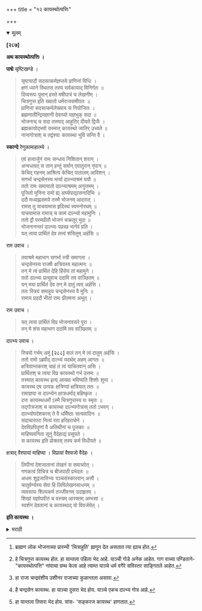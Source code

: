+++
title = "१२ कायस्थोत्पत्तिः"

+++

<details open><summary>मूलम्</summary>

**[२८७]**

**अथ कायस्थोत्पत्तिः ।**

**पाद्मे** सृष्टिखण्डे ।

> सृष्ट्यादौ सदसत्कर्मज्ञप्तये प्राणिनां विधिः ।  
क्षणं ध्याने स्थितस् तस्य सर्वकायाद् विनिर्गतः ॥  
दिव्यरूपः पुमान् हस्ते मषीपात्रं च लेखनीम् ।  
चित्रगुप्त इति ख्यातो धर्मराजसमीपतः ॥  
प्राणिनां सदसत्कर्मलेख्याय स नियोजितः ।  
ब्रह्मणातीन्द्रियज्ञानी देवाग्र्यो यज्ञभुक् सदा ॥  
भोजनाच् च सदा तस्माद् आहुतिर् दीयते द्विजैः ।  
ब्रह्मकायोद्भवो यस्मात् कायस्थो जातिर् उच्यते ॥  
नानागोत्राश् च तद्वंश्याः कायस्था भुवि सन्ति वै ।

**स्कान्दे** रेणुकामाहात्म्ये ।

> एवं हत्वार्जुनं रामः सन्धाय निशितान् शरान् ।  
अन्वधावत् स तान् हन्तुं सर्वान् एवातुरान् नृपान् ॥  
केचिद् गहनम् आश्रित्य केचित् पातालम् आविशन् ।  
सगर्भा चन्द्रसेनस्य भार्या दाल्भ्याश्रमं ययौ ॥  
ततो रामः समायातो दाल्भ्याश्रमम् अनुत्तमम् ।  
पूजितो मुनिना रामो ह्य् अर्घ्यपाद्यासनादिभिः ॥  
ददौ मध्याह्नसमये तस्मै भोजनम् आदरात् ।  
रामस् तु याचयामास हृदिस्थं स्वमनोरथम् ॥  
याचयामास रामाच् च कामं दाल्भ्यो महामुनिः ।  
ततो द्वौ परमप्रीतौ भोजनं चक्रतुर् मुदा ॥  
भोजनानन्तरं दाल्भ्यः पप्रच्छ भार्गवं प्रति ।  
यत् त्वया प्रार्थितं देव तत्त्वं शंसितुम् अर्हसि ॥

राम उवाच ।

> तवाश्रमे महाभाग सगर्भा स्त्री समागता ।  
चन्द्रसेनस्य राजर्षेः क्षत्रियस्य महात्मनः ॥  
तन् मे त्वं प्रार्थितं देहि हिंसेयं तां महामुने ।  
ततो दाल्भ्यः प्रत्युवाच ददामि तव वाञ्छितम् ॥  
यन् मया प्रार्थितं देव तन् मे दातुं त्वम् अर्हसि ।  
ततः स्त्रियं समाहूय चन्द्रसेनस्य वै मुनिः ॥  
रामाय प्रददौ भीतां रामः प्रीतमना अभूत् ।

राम उवाच ।

> यत् त्वया प्रार्थितं विप्र भोजनावसरे पुरा ।  
तन् मे शंस महाभाग ददामि तव वाञ्छितम् ॥

दाल्भ्य उवाच ।

> स्त्रियो गर्भम् अमुं **[२८८]** बालं तन् मे त्वं दातुम् अर्हसि ।  
ततो रामो ऽब्रवीद् दाल्भ्यं यदर्थम् अहम् आगतः ॥  
क्षत्रियान्तकरश् चाहं तं त्वं याचितवान् असि ।  
प्रार्थितश् च त्वया विप्र कायस्थो गर्भ उत्तमः ॥  
तस्मात् कायस्थ इत्य् आख्या भविष्यति शिशोः शुभा ।  
कायस्थ एष उत्पन्नः क्षत्रिण्यां क्षत्रियात् ततः ॥  
रामाज्ञया स दाल्भ्येन क्षात्रधर्माद् बहिष्कृतः ।  
दत्तः कायस्थधर्मो ऽस्मै चित्रगुप्तस्य यः स्मृतः ॥  
तद्गोत्रजाश् च कायस्था दाल्भ्यगोत्रास् ततो ऽभवन् ।  
दाल्भ्योपदेशकास् ते वै धर्मिष्ठाः सत्यवादिनः ॥  
सदाचारपरा नित्यं रता हरिहरार्चने ।  
देवविप्रपितॄणां वै अतिथीनां च पूजकाः ॥  
माहिष्यवनिता सूनुं वैदेहाद्यं प्रसूयते ।  
स कायस्थ इति प्रोक्तस् तस्य कर्म विधीयते ॥ 

क्षत्राद् वैश्यायां माहिष्या । विप्रायां वैश्यजो वैदेहः ।

> लिपीनां देशजातानां लेखनं स समाचरेत् ।  
गणकत्वं विचित्रं च बीजपाठी प्रभेदतः ॥  
अधमः शूद्रजातिभ्यः पञ्चसंस्कारवान् असौ ।  
चातुर्वर्ण्यस्य सेवा हि लिपिलेखनसाधनम् ॥  
व्यवसायः शिल्पकर्म तज्जीवनम् उदाहृतम् ।  
शिखां यज्ञोपवीतं च वस्त्रम् आरक्तम् अम्भसा ॥  
स्पर्शनं देवतानां च कायस्थाद् यो विवर्जयेत् ।

**इति कायस्थः ।**
</details> 

<details><summary>मराठी</summary>

आतां कायस्थाञ्ची उत्पत्ति साङ्गतो. 

याविषयीं पद्मपुराणाम्त सृष्टिखण्डान्त-"सृष्टीच्या पूर्वी प्राणिमात्राञ्चे चाङ्गले व वाईट कर्म कसें जाणावेम्? ह्मणून सर्व कामें सोडून ब्रह्मदेव क्षणभर ध्यानस्थ बसला. इतक्याम्त दिव्य रूपी आणि हाताम्त दऊत व लेखणी घेतलेला चित्रगुप्तनामक पुरुष त्याच्या शरीरापासून उत्पन्न झाला. त्यास पाहून ब्रह्मदेवाने त्यास यमधर्माजवळ जीवाञ्चे चाङ्गले व वाईट कर्म लि. हिण्यास नेमला. ब्रह्मदेवाच्या कृपेने त्यास अतीन्द्रियज्ञान व देवाम्त मुख्यत्व मिळाले. ज्याहे तूस्तव तो प्रथम यज्ञभाग घेणारा ह्मणून, भोजनाच्या अन्नान्तून ब्राह्मण त्यास प्रतिदिवसीं आहुति देतात.[^१] ब्रह्मदेवाच्या कायापासून ( देहापासून ) झाला ह्मणून, त्यास कायस्थ[^२] ह्मणतात. त्याच्या वंशाम्त झालेले अनेक गोत्री भूमीवर प्रसिद्ध आहेत.' असे साङ्गितले आहे. 

[^१]: ब्राह्मण लोक भोजनाच्या प्रारम्भी 'चित्राहुति' ह्मणून देत असतात त्या ह्याच होत. 

[^२]: हे चित्रगुप्त कायस्थ होत. हा यान्तला पहिला भेद आहे. याञ्ची गोडे अनेक आहेत. गाग वाच्या पण्डिताने-"कायस्थोत्पत्ति" नांवाचा ग्रम्थ केला आहे त्याम्त याञ्चे धर्म वगैरे सविस्तर साङ्गितले आहेत. 

स्कन्दपुराणाम्त रेणुकामाहात्म्यान्त-"याप्रमाणे परशुराम सहस्रार्जुनास मारून, ध नुष्यास तीक्ष्ण बाण लावून, सर्व आतुर झालेल्या राजाम्स मारावें ह्मणून त्याञ्च्या मागे भंवला. त्यावेळी कित्येक गहन अरण्यान्त, व कित्येक पातालाम्त लपाले. चन्द्रसेन[^३] रा जाची स्त्री गर्भिणी होती ती दाल्भ्यऋषीच्या आश्रमास गेली. 

[^३]: हा राजा चन्द्रवंशीय उशीनर राजाच्या कुळान्तला असावा.

मग सर्व राजे पळालेसें पाहून परशुराम-'क्षत्रियाञ्चे बीजही ठेवणार नाही' ही आपली प्रतिज्ञा सत्य करण्याक रितां त्या स्त्रीचा गर्भ नाश करावा ह्मणून तिच्या मागून दाल्भ्याच्या आश्रमाम्त गेला. त्यास पाहून ऋषीने सत्कारपूर्वक अर्घ्यपाद्यादिकाने त्याची पूजा करून, मध्यान्हीं आला ह्मणून आदराने त्यास भोजन दिले. त्यावेळी चन्द्रसेनाची स्त्री दाल्भ्याने पाठीशी घेतली आहे असें जाणून, आपला मनोरथ सिद्ध व्हावा एतदर्थ रामाने दाल्भ्यासीं वर मागितला. तो देण्याचे कबूल करून त्याने उलट परशुरामापासीं वर मागितला तो रामाने देतों मटल्यावर, दोघेहि परमसन्तोषानें भोजन करूं लागले. नन्तर दाल्म्याने रामास पुसलें की, जें तूं मागितलेस ते काय ते साङ्ग ? राम ह्मणाला तुझ्या आश्रमाम्त चन्द्रसेन राजाची गर्भिणी स्त्री आली आहे, ती मला दे. मी तिचा घात करणार, हे वाक्य दा ल्भ्याने मान्य करून साङ्गितले की, तुझें इच्छित मी देतो परन्तु मी मागितलें तें दे. असे ह्मणून त्या स्त्रीस बोलावून रामाचे स्वाधीन केली. मग राम सन्तुष्ट होऊन ह्मणतो, हे ऋषे ! भोजन काली में तूं मागिलेम्स ते माग. दाल्भ्य ह्मणाला-हे रामा ! या स्त्रीचा गर्भ मला दे. हे ऐकून राम खिन्न होऊन ह्मणतो-मी क्षत्रियान्तक ह्मणून या गर्भाचा नाश करण्याकरितां आलो असून, तोच तूं मागतोस अतएव-कायाम्त (देहाम्त ) असलेला गर्भ त्वां मागितलास ह्मणून या गर्भास कायस्थ[^४] असें ह्मणतील, असे बोलून तो राम वाश्रमास गेला.

[^४]: है चन्द्रसेन कायस्थ. हा याञ्चा दुसरा भेद होय. याञ्चे एकच दाल्भ्य गोत्र आहे. 

तो हा कायस्थ नामा, क्षत्रियीचेठायीं झाला असून, रामाज्ञेनें दाल्भ्याने क्षत्र धर्मबहिप्कृत केला. यास चित्रगुप्ताचा धर्म ( लेखन ) दिला. त्याच्या वंशजाम्स दा ल्भ्यगोत्र चालत आहे. दाल्भ्याच्या उपदेशाने ते धर्मिष्ठ सत्यवादी व आचारसम्पन्न शिव, विष्णु देव ब्राह्मण, व अतिथीञ्चे पूजक होत." माहिष्याची स्त्री ( क्षत्रियापासून, वैश्यस्त्रीस झालेली कन्या ) हिचेठायीं वैदेहापासून (ब्राह्मणीचेठायीं वैश्योत्पन्न ) जो पुत्र होतो त्यासहि कायस्थ[^५] ह्मणतात.

[^५]: हा यान्तला तिसरा भेद होय. यांस- 'सङ्करज कायस्थ' हाणतात.

त्याचे कर्म साङ्गतो. निरनिराळ्या लिपि लिहिणे, बीजगणितादि अनेक प्रकारचे गणित, इत्यादि त्यास विहित आहे. हा शूद्राहून अधम ह्मणून याचे पाञ्चच संस्कार करावे. याने लेखनद्वारा चारहि वर्णाञ्ची सेवा व शिल्प करून, निर्वाह करावा. ब्राह्मणी रीतीची शेण्डी, यज्ञोपवीत, रक्तवस्त्र, याञ्चें धारण व देवस्पर्श इत्यादि करूं नये. हे पूर्वोक्त दाल्भ्यगोत्रीय कायस्थांहून भिन्न आहेत ॥ इति कायस्थोत्पत्तिः॥ 
</details>